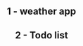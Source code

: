   
 <body>

<h2 color=blue align = "center"> 1 - weather app</h2>
<h2   align = "center">2 - Todo list  </h2>
   
   </body>
